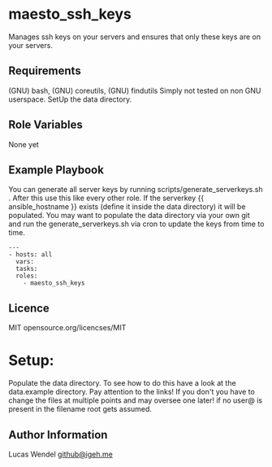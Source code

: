 maesto_ssh_keys
===============

Manages ssh keys on your servers and ensures that only these keys are on your servers.

Requirements
------------

(GNU) bash, (GNU) coreutils, (GNU) findutils Simply not tested on non GNU userspace.
SetUp the data directory.

Role Variables
--------------

None yet

Example Playbook
----------------

You can generate all server keys by running scripts/generate_serverkeys.sh . After this use this like every other role. If the serverkey {{ ansible_hostname }} exists (define it inside the data directory) it will be populated. You may want to populate the data directory via your own git and run the generate_serverkeys.sh via cron to update the keys from time to time.

```
---
- hosts: all
  vars:
  tasks:
  roles:
    - maesto_ssh_keys
```

Licence
-------

MIT opensource.org/licencses/MIT

Setup:
======

Populate the data directory. To see how to do this have a look at the data.example directory. Pay attention to the links! If you don't you have to change the files at multiple points and may oversee one later! if no user@ is present in the filename root gets assumed. 

Author Information
------------------

Lucas Wendel <github@igeh.me>
